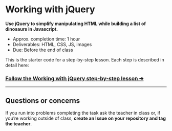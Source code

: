 # Working with jQuery

**Use jQuery to simplify manipulating HTML while building a list of dinosaurs in Javascript.**

- Approx. completion time: 1 hour
- Deliverables: HTML, CSS, JS, images
- Due: Before the end of class

This is the starter code for a step-by-step lesson. Each step is described in detail here:

### [**Follow the Working with jQuery step-by-step lesson ➔**](https://learntheweb.courses/courses/javascript/working-with-jquery/)

---

## Questions or concerns

If you run into problems completing the task ask the teacher in class or, if you’re working outside of class, **create an Issue on your repository and tag the teacher**.
